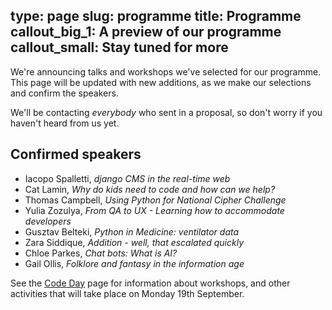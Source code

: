 type: page
slug: programme
title: Programme
callout_big_1: A preview of our programme
callout_small: Stay tuned for more
---

We're announcing talks and workshops we've selected for our programme. This page will be updated with new additions, as
we make our selections and confirm the speakers.

We'll be contacting *everybody* who sent in a proposal, so don't worry if you haven't heard from us yet.

## Confirmed speakers

* Iacopo Spalletti, *django CMS in the real-time web*
* Cat Lamin, *Why do kids need to code and how can we help?*
* Thomas Campbell, *Using Python for National Cipher Challenge*
* Yulia Zozulya, *From QA to UX - Learning how to accommodate developers*
* Gusztav Belteki, *Python in Medicine: ventilator data*
* Zara Siddique, *Addition - well, that escalated quickly*
* Chloe Parkes, *Chat bots: What is AI?*
* Gail Ollis, *Folklore and fantasy in the information age*

See the [Code Day](/code-day) page for information about workshops, and other activities that will take place on Monday
19th September.
